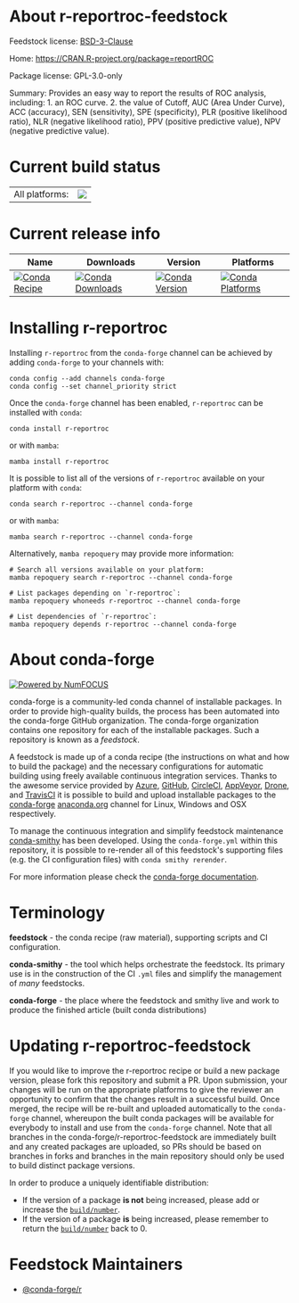 About r-reportroc-feedstock
===========================

Feedstock license: [BSD-3-Clause](https://github.com/conda-forge/r-reportroc-feedstock/blob/main/LICENSE.txt)

Home: https://CRAN.R-project.org/package=reportROC

Package license: GPL-3.0-only

Summary: Provides an easy way to report the results of ROC analysis, including: 1. an ROC curve. 2. the value of Cutoff, AUC (Area Under Curve), ACC (accuracy), SEN (sensitivity), SPE (specificity), PLR (positive likelihood ratio), NLR (negative likelihood ratio), PPV (positive predictive value), NPV (negative predictive value).

Current build status
====================


<table><tr><td>All platforms:</td>
    <td>
      <a href="https://dev.azure.com/conda-forge/feedstock-builds/_build/latest?definitionId=12981&branchName=main">
        <img src="https://dev.azure.com/conda-forge/feedstock-builds/_apis/build/status/r-reportroc-feedstock?branchName=main">
      </a>
    </td>
  </tr>
</table>

Current release info
====================

| Name | Downloads | Version | Platforms |
| --- | --- | --- | --- |
| [![Conda Recipe](https://img.shields.io/badge/recipe-r--reportroc-green.svg)](https://anaconda.org/conda-forge/r-reportroc) | [![Conda Downloads](https://img.shields.io/conda/dn/conda-forge/r-reportroc.svg)](https://anaconda.org/conda-forge/r-reportroc) | [![Conda Version](https://img.shields.io/conda/vn/conda-forge/r-reportroc.svg)](https://anaconda.org/conda-forge/r-reportroc) | [![Conda Platforms](https://img.shields.io/conda/pn/conda-forge/r-reportroc.svg)](https://anaconda.org/conda-forge/r-reportroc) |

Installing r-reportroc
======================

Installing `r-reportroc` from the `conda-forge` channel can be achieved by adding `conda-forge` to your channels with:

```
conda config --add channels conda-forge
conda config --set channel_priority strict
```

Once the `conda-forge` channel has been enabled, `r-reportroc` can be installed with `conda`:

```
conda install r-reportroc
```

or with `mamba`:

```
mamba install r-reportroc
```

It is possible to list all of the versions of `r-reportroc` available on your platform with `conda`:

```
conda search r-reportroc --channel conda-forge
```

or with `mamba`:

```
mamba search r-reportroc --channel conda-forge
```

Alternatively, `mamba repoquery` may provide more information:

```
# Search all versions available on your platform:
mamba repoquery search r-reportroc --channel conda-forge

# List packages depending on `r-reportroc`:
mamba repoquery whoneeds r-reportroc --channel conda-forge

# List dependencies of `r-reportroc`:
mamba repoquery depends r-reportroc --channel conda-forge
```


About conda-forge
=================

[![Powered by
NumFOCUS](https://img.shields.io/badge/powered%20by-NumFOCUS-orange.svg?style=flat&colorA=E1523D&colorB=007D8A)](https://numfocus.org)

conda-forge is a community-led conda channel of installable packages.
In order to provide high-quality builds, the process has been automated into the
conda-forge GitHub organization. The conda-forge organization contains one repository
for each of the installable packages. Such a repository is known as a *feedstock*.

A feedstock is made up of a conda recipe (the instructions on what and how to build
the package) and the necessary configurations for automatic building using freely
available continuous integration services. Thanks to the awesome service provided by
[Azure](https://azure.microsoft.com/en-us/services/devops/), [GitHub](https://github.com/),
[CircleCI](https://circleci.com/), [AppVeyor](https://www.appveyor.com/),
[Drone](https://cloud.drone.io/welcome), and [TravisCI](https://travis-ci.com/)
it is possible to build and upload installable packages to the
[conda-forge](https://anaconda.org/conda-forge) [anaconda.org](https://anaconda.org/)
channel for Linux, Windows and OSX respectively.

To manage the continuous integration and simplify feedstock maintenance
[conda-smithy](https://github.com/conda-forge/conda-smithy) has been developed.
Using the ``conda-forge.yml`` within this repository, it is possible to re-render all of
this feedstock's supporting files (e.g. the CI configuration files) with ``conda smithy rerender``.

For more information please check the [conda-forge documentation](https://conda-forge.org/docs/).

Terminology
===========

**feedstock** - the conda recipe (raw material), supporting scripts and CI configuration.

**conda-smithy** - the tool which helps orchestrate the feedstock.
                   Its primary use is in the construction of the CI ``.yml`` files
                   and simplify the management of *many* feedstocks.

**conda-forge** - the place where the feedstock and smithy live and work to
                  produce the finished article (built conda distributions)


Updating r-reportroc-feedstock
==============================

If you would like to improve the r-reportroc recipe or build a new
package version, please fork this repository and submit a PR. Upon submission,
your changes will be run on the appropriate platforms to give the reviewer an
opportunity to confirm that the changes result in a successful build. Once
merged, the recipe will be re-built and uploaded automatically to the
`conda-forge` channel, whereupon the built conda packages will be available for
everybody to install and use from the `conda-forge` channel.
Note that all branches in the conda-forge/r-reportroc-feedstock are
immediately built and any created packages are uploaded, so PRs should be based
on branches in forks and branches in the main repository should only be used to
build distinct package versions.

In order to produce a uniquely identifiable distribution:
 * If the version of a package **is not** being increased, please add or increase
   the [``build/number``](https://docs.conda.io/projects/conda-build/en/latest/resources/define-metadata.html#build-number-and-string).
 * If the version of a package **is** being increased, please remember to return
   the [``build/number``](https://docs.conda.io/projects/conda-build/en/latest/resources/define-metadata.html#build-number-and-string)
   back to 0.

Feedstock Maintainers
=====================

* [@conda-forge/r](https://github.com/conda-forge/r/)


